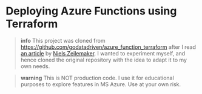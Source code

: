 # Deploying Azure Functions using Terraform

> **info**
> This project was cloned from https://github.com/godatadriven/azure_function_terraform after I read [an article](https://godatadriven.com/blog/deploying-an-azure-function-with-terraform/) by [Niels Zeilemaker](https://github.com/NielsZeilemaker). I wanted to experiment myself, and hence cloned the original repository with the idea to adapt it to my own needs.

> **warning**
> This is NOT production code. I use it for educational purposes to explore features in MS Azure. Use at your own risk.


